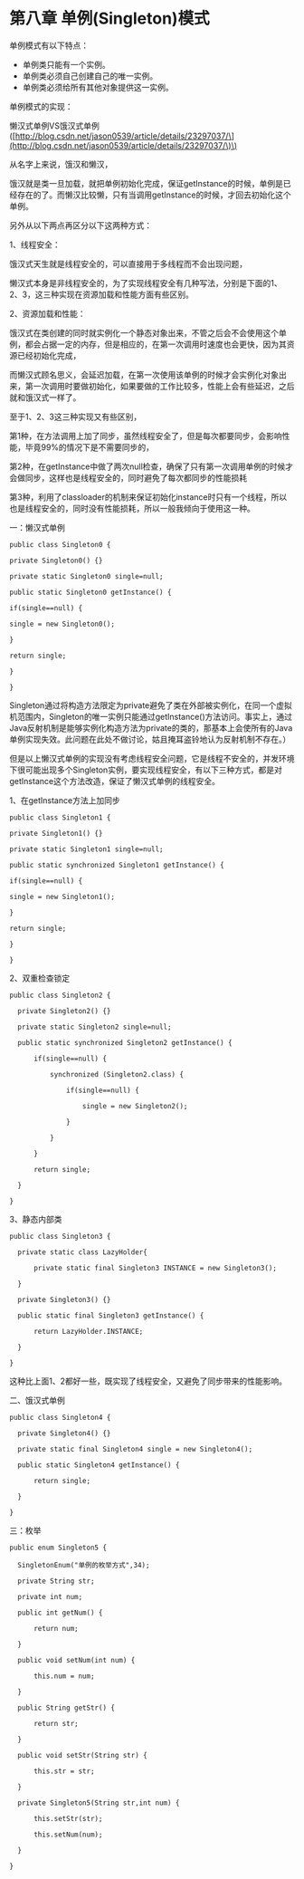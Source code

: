 # 第八章 单例\(Singleton\)模式

单例模式有以下特点：

* 单例类只能有一个实例。
* 单例类必须自己创建自己的唯一实例。
* 单例类必须给所有其他对象提供这一实例。

单例模式的实现：

懒汉式单例VS饿汉式单例\([http://blog.csdn.net/jason0539/article/details/23297037/\](http://blog.csdn.net/jason0539/article/details/23297037/\)\)

从名字上来说，饿汉和懒汉，

饿汉就是类一旦加载，就把单例初始化完成，保证getInstance的时候，单例是已经存在的了。而懒汉比较懒，只有当调用getInstance的时候，才回去初始化这个单例。

另外从以下两点再区分以下这两种方式：

1、线程安全：

饿汉式天生就是线程安全的，可以直接用于多线程而不会出现问题，

懒汉式本身是非线程安全的，为了实现线程安全有几种写法，分别是下面的1、2、3，这三种实现在资源加载和性能方面有些区别。

2、资源加载和性能：

饿汉式在类创建的同时就实例化一个静态对象出来，不管之后会不会使用这个单例，都会占据一定的内存，但是相应的，在第一次调用时速度也会更快，因为其资源已经初始化完成，

而懒汉式顾名思义，会延迟加载，在第一次使用该单例的时候才会实例化对象出来，第一次调用时要做初始化，如果要做的工作比较多，性能上会有些延迟，之后就和饿汉式一样了。

至于1、2、3这三种实现又有些区别，

第1种，在方法调用上加了同步，虽然线程安全了，但是每次都要同步，会影响性能，毕竟99%的情况下是不需要同步的，

第2种，在getInstance中做了两次null检查，确保了只有第一次调用单例的时候才会做同步，这样也是线程安全的，同时避免了每次都同步的性能损耗

第3种，利用了classloader的机制来保证初始化instance时只有一个线程，所以也是线程安全的，同时没有性能损耗，所以一般我倾向于使用这一种。

一：懒汉式单例

`public class Singleton0 {`

`private Singleton0() {}`

`private static Singleton0 single=null;`

`public static Singleton0 getInstance() {`

`if(single==null) {`

`single = new Singleton0();`

`}`

`return single;`

`}`

`}`

Singleton通过将构造方法限定为private避免了类在外部被实例化，在同一个虚拟机范围内，Singleton的唯一实例只能通过getInstance\(\)方法访问。事实上，通过Java反射机制是能够实例化构造方法为private的类的，那基本上会使所有的Java单例实现失效。此问题在此处不做讨论，姑且掩耳盗铃地认为反射机制不存在。）

但是以上懒汉式单例的实现没有考虑线程安全问题，它是线程不安全的，并发环境下很可能出现多个Singleton实例，要实现线程安全，有以下三种方式，都是对getInstance这个方法改造，保证了懒汉式单例的线程安全。

1、在getInstance方法上加同步

`public class Singleton1 {`

`private Singleton1() {}`

`private static Singleton1 single=null;`

`public static synchronized Singleton1 getInstance() {`

`if(single==null) {`

`single = new Singleton1();`

`}`

`return single;`

`}`

`}`

2、双重检查锁定

`public class Singleton2 {`

`	private Singleton2() {}`

`	private static Singleton2 single=null;`

`	public static synchronized Singleton2 getInstance() {`

`		if(single==null) {`

`			synchronized (Singleton2.class) {`

`				if(single==null) {`

`					single = new Singleton2();`

`				}`

`			}`

`		}`

`		return single;`

`	}`

`}`

3、静态内部类

`public class Singleton3 {`

`	private static class LazyHolder{`

`		private static final Singleton3 INSTANCE = new Singleton3();		`

`	}`

`	private Singleton3() {}`

`	public static final Singleton3 getInstance() {`

`		return LazyHolder.INSTANCE;`

`	}`

`}`

这种比上面1、2都好一些，既实现了线程安全，又避免了同步带来的性能影响。

二、饿汉式单例

`public class Singleton4 {`

`	private Singleton4() {}`

`	private static final Singleton4 single = new Singleton4();`

`	public static Singleton4 getInstance() {`

`		return single;`

`	}`

`}`

三：枚举

`public enum Singleton5 {`

`	SingletonEnum("单例的枚举方式",34);`

`	private String str;`

`	private int num;	`

`	public int getNum() {`

`		return num;`

`	}`

`	public void setNum(int num) {`

`		this.num = num;`

`	}`

`	public String getStr() {`

`		return str;`

`	}`

`	public void setStr(String str) {`

`		this.str = str;`

`	}`

`	private Singleton5(String str,int num) {`

`		this.setStr(str);`

`		this.setNum(num);`

`	}`

`}`

